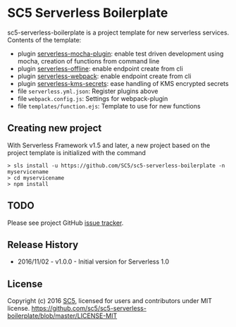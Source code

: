 # SC5 Serverless Boilerplate

sc5-serverless-boilerplate is a project template for new serverless services. Contents of the template:
* plugin [serverless-mocha-plugin](https://github.com/SC5/serverless-mocha-plugin): enable test driven development using mocha, creation of functions from command line
* plugin [serverless-offline](https://github.com/dherault/serverless-offline): enable endpoint create from cli
* plugin [serverless-webpack](https://github.com/elastic-coders/serverless-webpack): enable endpoint create from cli
* plugin [serverless-kms-secrets](https://github.com/SC5/serverless-kms-secrets): ease handling of KMS encrypted secrets
* file `serverless.yml.json`: Register plugins above
* file `webpack.config.js`: Settings for webpack-plugin
* file `templates/function.ejs`: Template to use for new functions

## Creating new project

With Serverless Framework v1.5 and later, a new project based on the project template is initialized with the command

```
> sls install -u https://github.com/SC5/sc5-serverless-boilerplate -n myservicename
> cd myservicename
> npm install
```

## TODO

Please see project GitHub [issue tracker](https://github.com/SC5/sc5-serverless-boilerplate/issues).

## Release History

* 2016/11/02 - v1.0.0 - Initial version for Serverless 1.0

## License

Copyright (c) 2016 [SC5](http://sc5.io/), licensed for users and contributors under MIT license.
https://github.com/sc5/sc5-serverless-boilerplate/blob/master/LICENSE-MIT
